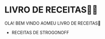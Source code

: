 # LIVRO DE RECEITAS:man_cook:

OLA! BEM VINDO AOMEU LIVRO DE RECEITAS:wave:

- RECEITAS DE STROGONOFF
